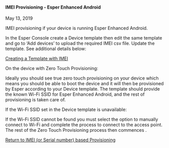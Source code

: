 #### IMEI Provisioning - Esper Enhanced Android

May 13, 2019

IMEI provisioning if your device is running Esper Enhanced Android.

In the Esper Console create a Device template then edit the same template and go to ‘Add devices’ to upload the required IMEI csv file. Update the template. See additional details below:

[Creating a Template with IMEI](../../../device-template/imei-provisioning-template/index.html)

On the device with Zero Touch Provisioning:

Ideally you should see true zero touch provisioning on your device which means you should be able to boot the device and it will then be provisioned by Esper according to your Device template. The template should provide the known Wi-Fi SSID for Esper Enhanced Android, and the rest of provisioning is taken care of.

If the Wi-Fi SSID set in the Device template is unavailable:

If the Wi-Fi SSID cannot be found you must select the option to manually connect to Wi-Fi and complete the process to connect to the access point. The rest of the Zero Touch Provisioning process then commences .

[Return to IMEI (or Serial number) based Provisioning](../index.html)